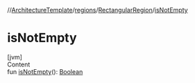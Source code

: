 //[ArchitectureTemplate](../../index.md)/[regions](../index.md)/[RectangularRegion](index.md)/[isNotEmpty](is-not-empty.md)



# isNotEmpty  
[jvm]  
Content  
fun [isNotEmpty](is-not-empty.md)(): [Boolean](https://kotlinlang.org/api/latest/jvm/stdlib/kotlin/-boolean/index.html)  



